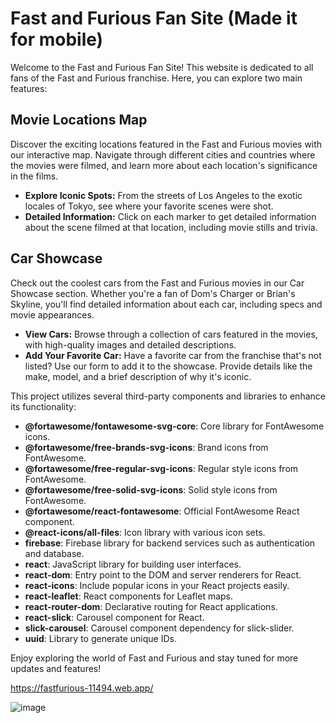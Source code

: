 # Fast and Furious Fan Site (Made it for mobile)

Welcome to the Fast and Furious Fan Site! This website is dedicated to all fans of the Fast and Furious franchise. Here, you can explore two main features:

## Movie Locations Map

Discover the exciting locations featured in the Fast and Furious movies with our interactive map. Navigate through different cities and countries where the movies were filmed, and learn more about each location's significance in the films.

- **Explore Iconic Spots:** From the streets of Los Angeles to the exotic locales of Tokyo, see where your favorite scenes were shot.
- **Detailed Information:** Click on each marker to get detailed information about the scene filmed at that location, including movie stills and trivia.

## Car Showcase

Check out the coolest cars from the Fast and Furious movies in our Car Showcase section. Whether you're a fan of Dom's Charger or Brian's Skyline, you'll find detailed information about each car, including specs and movie appearances.

- **View Cars:** Browse through a collection of cars featured in the movies, with high-quality images and detailed descriptions.
- **Add Your Favorite Car:** Have a favorite car from the franchise that's not listed? Use our form to add it to the showcase. Provide details like the make, model, and a brief description of why it's iconic.

This project utilizes several third-party components and libraries to enhance its functionality:

- **@fortawesome/fontawesome-svg-core**: Core library for FontAwesome icons.
- **@fortawesome/free-brands-svg-icons**: Brand icons from FontAwesome.
- **@fortawesome/free-regular-svg-icons**: Regular style icons from FontAwesome.
- **@fortawesome/free-solid-svg-icons**: Solid style icons from FontAwesome.
- **@fortawesome/react-fontawesome**: Official FontAwesome React component.
- **@react-icons/all-files**: Icon library with various icon sets.
- **firebase**: Firebase library for backend services such as authentication and database.
- **react**: JavaScript library for building user interfaces.
- **react-dom**: Entry point to the DOM and server renderers for React.
- **react-icons**: Include popular icons in your React projects easily.
- **react-leaflet**: React components for Leaflet maps.
- **react-router-dom**: Declarative routing for React applications.
- **react-slick**: Carousel component for React.
- **slick-carousel**: Carousel component dependency for slick-slider.
- **uuid**: Library to generate unique IDs.

Enjoy exploring the world of Fast and Furious and stay tuned for more updates and features!

https://fastfurious-11494.web.app/

![image](https://github.com/Aleabreuhz/fast2furious/assets/145705520/4121556b-424a-4eef-8cd5-c68f7042725d)

